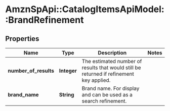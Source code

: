# AmznSpApi::CatalogItemsApiModel::BrandRefinement

## Properties
Name | Type | Description | Notes
------------ | ------------- | ------------- | -------------
**number_of_results** | **Integer** | The estimated number of results that would still be returned if refinement key applied. | 
**brand_name** | **String** | Brand name. For display and can be used as a search refinement. | 

